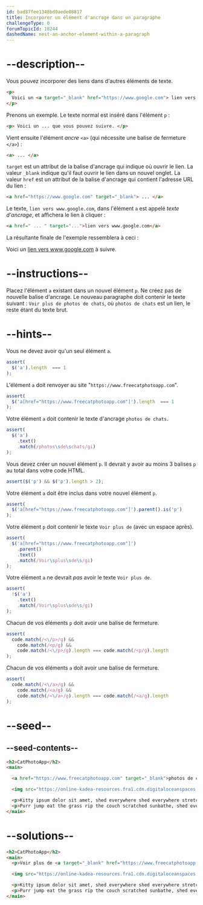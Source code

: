 ```yaml
---
id: bad87fee1348bd9aede08817
title: Incorporer un élément d'ancrage dans un paragraphe
challengeType: 0
forumTopicId: 18244
dashedName: nest-an-anchor-element-within-a-paragraph
---
```


# --description--

Vous pouvez incorporer des liens dans d'autres éléments de texte.

```html
<p>
  Voici un <a target="_blank" href="https://www.google.com"> lien vers www.google.com</a> pour que vous puissiez le suivre.
</p>
```

Prenons un exemple. Le texte normal est inséré dans l'élément `p` :

```html
<p> Voici un ... que vous pouvez suivre. </p>
```

Vient ensuite l'élément *ancre* `<a>` (qui nécessite une balise de fermeture `</a>`) :  

```html
<a> ... </a>
```

`target` est un attribut de la balise d'ancrage qui indique où ouvrir le lien. La valeur `_blank` indique qu'il faut ouvrir le lien dans un nouvel onglet. La valeur `href` est un attribut de la balise d'ancrage qui contient l'adresse URL du lien :  

```html
<a href="https://www.google.com" target="_blank"> ... </a>
```

Le texte, `lien vers www.google.com`, dans l'élément `a` est appelé <dfn>texte d'ancrage</dfn>, et affichera le lien à cliquer :

```html
<a href=" ... " target="...">lien vers www.google.com</a>
```

La résultante finale de l'exemple ressemblera à ceci :  

Voici un <a href="https://www.google.com" target="_blank">lien vers www.google.com</a> à suivre.

# --instructions--

Placez l'élément `a` existant dans un nouvel élément `p`. Ne créez pas de nouvelle balise d'ancrage. Le nouveau paragraphe doit contenir le texte suivant : `Voir plus de photos de chats`, où `photos de chats` est un lien, le reste étant du texte brut.

# --hints--

Vous ne devez avoir qu'un seul élément `a`.

```js
assert(
  $('a').length  === 1 
);
```

L'élément `a` doit renvoyer au site "`https://www.freecatphotoapp.com`".

```js
assert(
  $('a[href="https://www.freecatphotoapp.com"]').length  === 1 
);
```

Votre élément `a` doit contenir le texte d'ancrage `photos de chats`.

```js
assert(
  $('a')
    .text()
    .match(/photos\sde\schats/gi)
);
```

Vous devez créer un nouvel élément `p`. Il devrait y avoir au moins 3 balises `p` au total dans votre code HTML.

```js
assert($('p') && $('p').length > 2);
```

Votre élément `a` doit être inclus dans votre nouvel élément `p`.

```js
assert(
  $('a[href="https://www.freecatphotoapp.com"]').parent().is('p')
);
```

Votre élément `p` doit contenir le texte `Voir plus de` (avec un espace après).

```js
assert(
  $('a[href="https://www.freecatphotoapp.com"]')
    .parent()
    .text()
    .match(/Voir\splus\sde\s/gi)
);
```

Votre élément `a` ne devrait <em>pas</em> avoir le texte `Voir plus de`. 

```js
assert(
  !$('a')
    .text()
    .match(/Voir\splus\sde\s/gi)
);
```

Chacun de vos éléments `p` doit avoir une balise de fermeture.

```js
assert(
  code.match(/<\/p>/g) &&
    code.match(/<p/g) &&
    code.match(/<\/p>/g).length === code.match(/<p/g).length
);
```

Chacun de vos éléments `a` doit avoir une balise de fermeture.

```js
assert(
  code.match(/<\/a>/g) &&
    code.match(/<a/g) &&
    code.match(/<\/a>/g).length === code.match(/<a/g).length
);
```

# --seed--

## --seed-contents--

```html
<h2>CatPhotoApp</h2>
<main>

  <a href="https://www.freecatphotoapp.com" target="_blank">photos de chats</a>

  <img src="https://online-kadea-resources.fra1.cdn.digitaloceanspaces.com/challenges-resources/relaxing-cat.jpg" alt="Un joli chat orange couché sur le dos.">

  <p>Kitty ipsum dolor sit amet, shed everywhere shed everywhere stretching attack your ankles chase the red dot, hairball run catnip eat the grass sniff.</p>
  <p>Purr jump eat the grass rip the couch scratched sunbathe, shed everywhere rip the couch sleep in the sink fluffy fur catnip scratched.</p>
</main>
```

# --solutions--

```html
<h2>CatPhotoApp</h2>
<main>
  <p>Voir plus de <a target="_blank" href="https://www.freecatphotoapp.com">photos de chats</a></p>

  <img src="https://online-kadea-resources.fra1.cdn.digitaloceanspaces.com/challenges-resources/relaxing-cat.jpg" alt="Un joli chat orange couché sur le dos.">

  <p>Kitty ipsum dolor sit amet, shed everywhere shed everywhere stretching attack your ankles chase the red dot, hairball run catnip eat the grass sniff.</p>
  <p>Purr jump eat the grass rip the couch scratched sunbathe, shed everywhere rip the couch sleep in the sink fluffy fur catnip scratched.</p>
</main>
```
